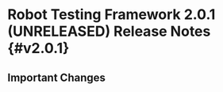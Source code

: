 Robot Testing Framework 2.0.1 (UNRELEASED) Release Notes               {#v2.0.1}
========================================================

Important Changes
-----------------
